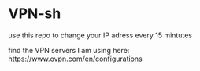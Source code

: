 # VPN-sh

use this repo to change your IP adress every 15 mintutes

find the VPN servers I am using here: https://www.ovpn.com/en/configurations
